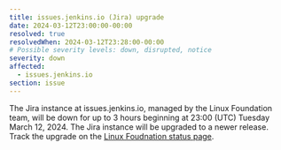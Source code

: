 ```yaml
---
title: issues.jenkins.io (Jira) upgrade
date: 2024-03-12T23:00:00-00:00
resolved: true
resolvedWhen: 2024-03-12T23:28:00-00:00
# Possible severity levels: down, disrupted, notice
severity: down
affected:
  - issues.jenkins.io
section: issue
---
```

The Jira instance at issues.jenkins.io, managed by the Linux Foundation team, will be down for up to 3 hours beginning at 23:00 (UTC) Tuesday March 12, 2024.
The Jira instance will be upgraded to a newer release.
Track the upgrade on the [Linux Foudnation status page](https://status.linuxfoundation.org/incidents/d6c890x0lrlp).
